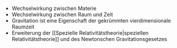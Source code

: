 - Wechselwirkung zwischen Materie
- Wechselwirkung zwischen Raum und Zeit
- Gravitation ist eine Eigenschaft der gekrümmten vierdimensionale Raumzeit
- Erweiterung der [[Spezielle Relativitätstheorie|speziellen Relativitätstheorie]] und des Newtonschen Gravitationsgesetzes